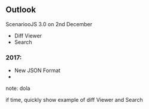 ## Outlook

ScenariooJS 3.0 on 2nd December
 - Diff Viewer
 - Search

### 2017:
 - New JSON Format
 - 

note:
dola

if time, quickly show example of diff Viewer and Search